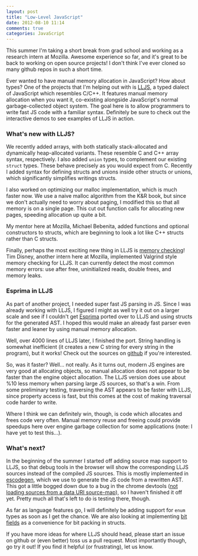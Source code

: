```yaml
---
layout: post
title: "Low-Level JavaScript"
date: 2012-08-10 11:14
comments: true
categories: JavaScript
---
```


This summer I'm taking a short break from grad school and working as a
research intern at Mozilla. Awesome experience so far, and it's great
to be back to working on open source projects! I don't think I've ever
cloned so many github repos in such a short time.

Ever wanted to have manual memory allocation in JavaScript? How about
types? One of the projects that I'm helping out with is
[LLJS](http://lljs.org), a typed dialect of JavaScript which resembles
C/C++. It features manual memory allocation when you want it,
co-existing alongside JavaScript's normal garbage-collected object
system. The goal here is to allow programmers to write fast JS code
with a familiar syntax. Definitely be sure to check out the
interactive demos to see examples of LLJS in action.

### What's new with LLJS?

We recently added arrays, with both statically stack-allocated and
dynamically heap-allocated variants. These resemble C and C++ array
syntax, respectively. I also added `union` types, to complement our
existing `struct` types. These behave precisely as you would expect
from C. Recently I added syntax for defining structs and unions inside
other structs or unions, which significantly simplifies writings
structs.

I also worked on optimizing our malloc implementation, which is much
faster now. We use a naive malloc algorithm from the K&R book, but
since we don't actually need to worry about paging, I modified this so
that all memory is on a single page. This cut out function calls for
allocating new pages, speeding allocation up quite a bit.

My mentor here at Mozilla, Michael Bebenita, added functions and
optional constructors to structs, which are beginning to look a lot
like C++ structs rather than C structs.

Finally, perhaps the most exciting new thing in LLJS is
[memory checking](http://disnetdev.com/blog/2012/07/18/memory-checking-in-low-level-javascript/)!
Tim Disney, another intern here at Mozilla, implemented Valgrind style
memory checking for LLJS. It can currently detect the most common
memory errors: use after free, uninitialized reads, double frees, and
memory leaks.

### Esprima in LLJS

As part of another project, I needed super fast JS parsing in
JS. Since I was already working with LLJS, I figured I might as well
try it out on a larger scale and see if I couldn't get
[Esprima](http://esprima.org/) ported over to LLJS and using structs
for the generated AST. I hoped this would make an already fast parser
even faster and leaner by using manual memory allocation.

Well, over 4000 lines of LLJS later, I finished the port. String
handling is somewhat inefficient (it creates a new C string for every
string in the program), but it works! Check out the sources on
[github](http://github.com/rinon/esprima-lljs) if you're interested.

So, was it faster? Well... not really. As it turns out, modern JS
engines are very good at allocating objects, so manual allocation does
not appear to be faster than the engine object allocation. The LLJS
version does use about %10 less memory when parsing large JS sources,
so that's a win. From some preliminary testing, traversing the AST
appears to be faster with LLJS, since property access is fast, but
this comes at the cost of making traversal code harder to write.

Where I think we can definitely win, though, is code which allocates
and frees code very often. Manual memory reuse and freeing could
provide speedups here over engine garbage collection for some
applications (note: I have yet to test this...).


### What's next?

In the beginning of the summer I started off adding source map support
to LLJS, so that debug tools in the browser will show the
corresponding LLJS sources instead of the compiled JS sources. This is
mostly implemented in
[escodegen](http://github.com/Constellation/escodegen/), which we use
to generate the JS code from a rewritten AST. This got a little bogged
down due to a bug in the chrome devtools
([not loading sources from a data URI source-map](http://code.google.com/p/chromium/issues/detail?id=133854)),
so I haven't finished it off yet. Pretty much all that's left to do is
testing there, though.

As far as language features go, I will definitely be adding support
for `enum` types as soon as I get the chance. We are also looking at
implementing [bit fields](https://github.com/mbebenita/LLJS/issues/12)
as a convenience for bit packing in structs.

If you have more ideas for where LLJS should head, please start an
issue on github or (even better) toss us a pull request. Most
importantly though, go try it out! If you find it helpful (or
frustrating), let us know.
